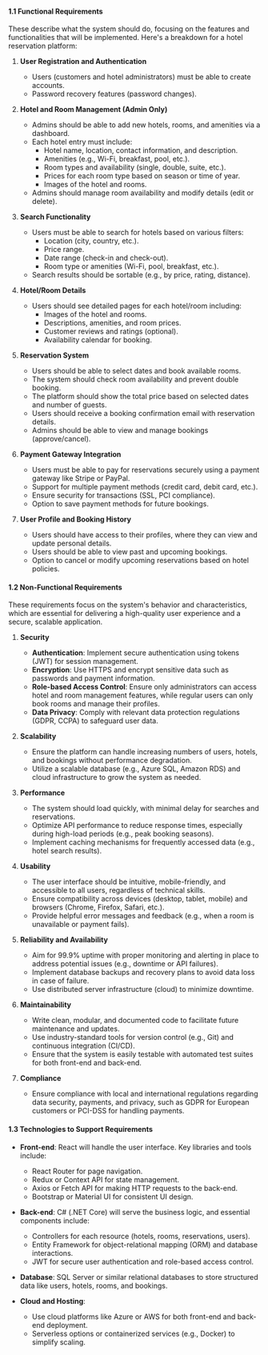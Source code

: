 #### **1.1 Functional Requirements**

These describe what the system should do, focusing on the features and functionalities that will be implemented. Here's a breakdown for a hotel reservation platform:

1. **User Registration and Authentication**
    
    - Users (customers and hotel administrators) must be able to create accounts.
    - Password recovery features (password changes).
    
1. **Hotel and Room Management (Admin Only)**
    
    - Admins should be able to add new hotels, rooms, and amenities via a dashboard.
    - Each hotel entry must include:
        - Hotel name, location, contact information, and description.
        - Amenities (e.g., Wi-Fi, breakfast, pool, etc.).
        - Room types and availability (single, double, suite, etc.).
        - Prices for each room type based on season or time of year.
        - Images of the hotel and rooms.
    - Admins should manage room availability and modify details (edit or delete).
    
1. **Search Functionality**
    
    - Users must be able to search for hotels based on various filters:
        - Location (city, country, etc.).
        - Price range.
        - Date range (check-in and check-out).
        - Room type or amenities (Wi-Fi, pool, breakfast, etc.).
    - Search results should be sortable (e.g., by price, rating, distance).
    
1. **Hotel/Room Details**
    
    - Users should see detailed pages for each hotel/room including:
        - Images of the hotel and rooms.
        - Descriptions, amenities, and room prices.
        - Customer reviews and ratings (optional).
        - Availability calendar for booking.
    
1. **Reservation System**
    
    - Users should be able to select dates and book available rooms.
    - The system should check room availability and prevent double booking.
    - The platform should show the total price based on selected dates and number of guests.
    - Users should receive a booking confirmation email with reservation details.
    - Admins should be able to view and manage bookings (approve/cancel).
    
1. **Payment Gateway Integration**
    
    - Users must be able to pay for reservations securely using a payment gateway like Stripe or PayPal.
    - Support for multiple payment methods (credit card, debit card, etc.).
    - Ensure security for transactions (SSL, PCI compliance).
    - Option to save payment methods for future bookings.
    
1. **User Profile and Booking History**
    
    - Users should have access to their profiles, where they can view and update personal details.
    - Users should be able to view past and upcoming bookings.
    - Option to cancel or modify upcoming reservations based on hotel policies.

#### **1.2 Non-Functional Requirements**

These requirements focus on the system's behavior and characteristics, which are essential for delivering a high-quality user experience and a secure, scalable application.

1. **Security**
    
    - **Authentication**: Implement secure authentication using tokens (JWT) for session management.
    - **Encryption**: Use HTTPS and encrypt sensitive data such as passwords and payment information.
    - **Role-based Access Control**: Ensure only administrators can access hotel and room management features, while regular users can only book rooms and manage their profiles.
    - **Data Privacy**: Comply with relevant data protection regulations (GDPR, CCPA) to safeguard user data.
    
1. **Scalability**
    
    - Ensure the platform can handle increasing numbers of users, hotels, and bookings without performance degradation.
    - Utilize a scalable database (e.g., Azure SQL, Amazon RDS) and cloud infrastructure to grow the system as needed.
3. **Performance**
    
    - The system should load quickly, with minimal delay for searches and reservations.
    - Optimize API performance to reduce response times, especially during high-load periods (e.g., peak booking seasons).
    - Implement caching mechanisms for frequently accessed data (e.g., hotel search results).
    
1. **Usability**
    
    - The user interface should be intuitive, mobile-friendly, and accessible to all users, regardless of technical skills.
    - Ensure compatibility across devices (desktop, tablet, mobile) and browsers (Chrome, Firefox, Safari, etc.).
    - Provide helpful error messages and feedback (e.g., when a room is unavailable or payment fails).
    
1. **Reliability and Availability**
    
    - Aim for 99.9% uptime with proper monitoring and alerting in place to address potential issues (e.g., downtime or API failures).
    - Implement database backups and recovery plans to avoid data loss in case of failure.
    - Use distributed server infrastructure (cloud) to minimize downtime.
    
1. **Maintainability**
    
    - Write clean, modular, and documented code to facilitate future maintenance and updates.
    - Use industry-standard tools for version control (e.g., Git) and continuous integration (CI/CD).
    - Ensure that the system is easily testable with automated test suites for both front-end and back-end.
    
1. **Compliance**
    
    - Ensure compliance with local and international regulations regarding data security, payments, and privacy, such as GDPR for European customers or PCI-DSS for handling payments.

#### **1.3 Technologies to Support Requirements**

- **Front-end**: React will handle the user interface. Key libraries and tools include:
    
    - React Router for page navigation.
    - Redux or Context API for state management.
    - Axios or Fetch API for making HTTP requests to the back-end.
    - Bootstrap or Material UI for consistent UI design.
    
- **Back-end**: C# (.NET Core) will serve the business logic, and essential components include:
    
    - Controllers for each resource (hotels, rooms, reservations, users).
    - Entity Framework for object-relational mapping (ORM) and database interactions.
    - JWT for secure user authentication and role-based access control.
    
- **Database**: SQL Server or similar relational databases to store structured data like users, hotels, rooms, and bookings.
    
- **Cloud and Hosting**:
    
    - Use cloud platforms like Azure or AWS for both front-end and back-end deployment.
    - Serverless options or containerized services (e.g., Docker) to simplify scaling.
